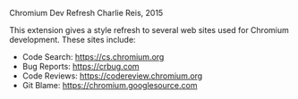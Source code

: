 Chromium Dev Refresh
  Charlie Reis, 2015

This extension gives a style refresh to several web sites used for Chromium
development.  These sites include:
 - Code Search: https://cs.chromium.org
 - Bug Reports: https://crbug.com
 - Code Reviews: https://codereview.chromium.org
 - Git Blame: https://chromium.googlesource.com
